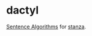 # dactyl

[Sentence Algorithms](https://nlp.stanford.edu/nlp/javadoc/javanlp/edu/stanford/nlp/simple/SentenceAlgorithms.html) for [stanza](https://github.com/stanfordnlp/stanza).
